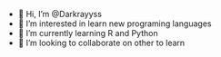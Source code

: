 - 👋 Hi, I’m @Darkrayyss
- 👀 I’m interested in learn new programing languages 
- 🌱 I’m currently learning R and Python
- 💞️ I’m looking to collaborate on other to learn

<!---
Darkrayyss/Darkrayyss is a ✨ special ✨ repository because its `README.md` (this file) appears on your GitHub profile.
You can click the Preview link to take a look at your changes.
--->
